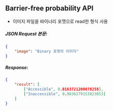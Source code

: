 ## Barrier-free probability API



* 이미지 파일을 바이너리 포맷으로 read한 형식 사용



##### JSON Request 본문:

```json
{
    "image": "Binary 포맷의 이미지"
}
```



##### Response:

```json
{
    "result": [
        ["Accessible", 0.0163721200078258],
        ["Inaccessible", 0.9836279153823853]
    ]
}
```

